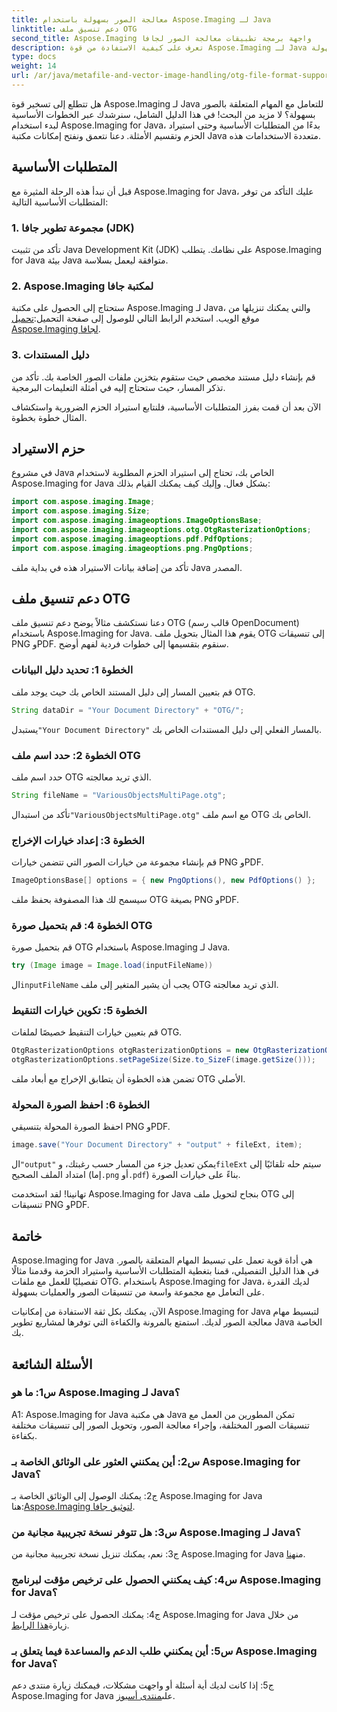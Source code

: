 ```yaml
---
title: معالجة الصور بسهولة باستخدام Aspose.Imaging لـ Java
linktitle: دعم تنسيق ملف OTG
second_title: Aspose.Imaging واجهة برمجة تطبيقات معالجة الصور لجافا
description: تعرف على كيفية الاستفادة من قوة Aspose.Imaging لـ Java في هذا الدليل التفصيلي خطوة بخطوة. تحسين معالجة الصور الخاصة بك بكل سهولة.
type: docs
weight: 14
url: /ar/java/metafile-and-vector-image-handling/otg-file-format-support/
---
```

هل تتطلع إلى تسخير قوة Aspose.Imaging لـ Java للتعامل مع المهام المتعلقة بالصور بسهولة؟ لا مزيد من البحث! في هذا الدليل الشامل، سنرشدك عبر الخطوات الأساسية لبدء استخدام Aspose.Imaging for Java، بدءًا من المتطلبات الأساسية وحتى استيراد الحزم وتقسيم الأمثلة. دعنا نتعمق ونفتح إمكانات مكتبة Java متعددة الاستخدامات هذه.

## المتطلبات الأساسية

قبل أن نبدأ هذه الرحلة المثيرة مع Aspose.Imaging for Java، عليك التأكد من توفر المتطلبات الأساسية التالية:

### 1. مجموعة تطوير جافا (JDK)

تأكد من تثبيت Java Development Kit (JDK) على نظامك. يتطلب Aspose.Imaging for Java بيئة Java متوافقة ليعمل بسلاسة.

### 2. Aspose.Imaging لمكتبة جافا

 ستحتاج إلى الحصول على مكتبة Aspose.Imaging لـ Java، والتي يمكنك تنزيلها من موقع الويب. استخدم الرابط التالي للوصول إلى صفحة التحميل:[تحميل Aspose.Imaging لجافا](https://releases.aspose.com/imaging/java/).

### 3. دليل المستندات

قم بإنشاء دليل مستند مخصص حيث ستقوم بتخزين ملفات الصور الخاصة بك. تأكد من تذكر المسار، حيث ستحتاج إليه في أمثلة التعليمات البرمجية.

الآن بعد أن قمت بفرز المتطلبات الأساسية، فلنتابع استيراد الحزم الضرورية واستكشاف المثال خطوة بخطوة.

## حزم الاستيراد

في مشروع Java الخاص بك، تحتاج إلى استيراد الحزم المطلوبة لاستخدام Aspose.Imaging for Java بشكل فعال. وإليك كيف يمكنك القيام بذلك:

```java
import com.aspose.imaging.Image;
import com.aspose.imaging.Size;
import com.aspose.imaging.imageoptions.ImageOptionsBase;
import com.aspose.imaging.imageoptions.otg.OtgRasterizationOptions;
import com.aspose.imaging.imageoptions.pdf.PdfOptions;
import com.aspose.imaging.imageoptions.png.PngOptions;
```

تأكد من إضافة بيانات الاستيراد هذه في بداية ملف Java المصدر.

## دعم تنسيق ملف OTG

دعنا نستكشف مثالاً يوضح دعم تنسيق ملف OTG (قالب رسم OpenDocument) باستخدام Aspose.Imaging for Java. يقوم هذا المثال بتحويل ملف OTG إلى تنسيقات PNG وPDF. سنقوم بتقسيمها إلى خطوات فردية لفهم أوضح.

### الخطوة 1: تحديد دليل البيانات

قم بتعيين المسار إلى دليل المستند الخاص بك حيث يوجد ملف OTG.

```java
String dataDir = "Your Document Directory" + "OTG/";
```

 يستبدل`"Your Document Directory"` بالمسار الفعلي إلى دليل المستندات الخاص بك.

### الخطوة 2: حدد اسم ملف OTG

حدد اسم ملف OTG الذي تريد معالجته.

```java
String fileName = "VariousObjectsMultiPage.otg";
```

 تأكد من استبدال`"VariousObjectsMultiPage.otg"` مع اسم ملف OTG الخاص بك.

### الخطوة 3: إعداد خيارات الإخراج

قم بإنشاء مجموعة من خيارات الصور التي تتضمن خيارات PNG وPDF.

```java
ImageOptionsBase[] options = { new PngOptions(), new PdfOptions() };
```

سيسمح لك هذا المصفوفة بحفظ ملف OTG بصيغة PNG وPDF.

### الخطوة 4: قم بتحميل صورة OTG

قم بتحميل صورة OTG باستخدام Aspose.Imaging لـ Java.

```java
try (Image image = Image.load(inputFileName))
```

 ال`inputFileName` يجب أن يشير المتغير إلى ملف OTG الذي تريد معالجته.

### الخطوة 5: تكوين خيارات التنقيط

قم بتعيين خيارات التنقيط خصيصًا لملفات OTG.

```java
OtgRasterizationOptions otgRasterizationOptions = new OtgRasterizationOptions();
otgRasterizationOptions.setPageSize(Size.to_SizeF(image.getSize()));
```

تضمن هذه الخطوة أن يتطابق الإخراج مع أبعاد ملف OTG الأصلي.

### الخطوة 6: احفظ الصورة المحولة

احفظ الصورة المحولة بتنسيقي PNG وPDF.

```java
image.save("Your Document Directory" + "output" + fileExt, item);
```

 ال`"output"` يمكن تعديل جزء من المسار حسب رغبتك، و`fileExt` سيتم حله تلقائيًا إلى امتداد الملف الصحيح (إما`.png` أو`.pdf`) بناءً على خيارات الصورة.

تهانينا! لقد استخدمت Aspose.Imaging for Java بنجاح لتحويل ملف OTG إلى تنسيقات PNG وPDF.

## خاتمة

Aspose.Imaging for Java هي أداة قوية تعمل على تبسيط المهام المتعلقة بالصور. في هذا الدليل التفصيلي، قمنا بتغطية المتطلبات الأساسية واستيراد الحزمة وقدمنا مثالًا تفصيليًا للعمل مع ملفات OTG. باستخدام Aspose.Imaging for Java، لديك القدرة على التعامل مع مجموعة واسعة من تنسيقات الصور والعمليات بسهولة.

الآن، يمكنك بكل ثقة الاستفادة من إمكانيات Aspose.Imaging for Java لتبسيط مهام معالجة الصور لديك. استمتع بالمرونة والكفاءة التي توفرها لمشاريع تطوير Java الخاصة بك.

## الأسئلة الشائعة

### س1: ما هو Aspose.Imaging لـ Java؟

A1: Aspose.Imaging for Java هي مكتبة Java تمكن المطورين من العمل مع تنسيقات الصور المختلفة، وإجراء معالجة الصور، وتحويل الصور إلى تنسيقات مختلفة بكفاءة.

### س2: أين يمكنني العثور على الوثائق الخاصة بـ Aspose.Imaging for Java؟

 ج2: يمكنك الوصول إلى الوثائق الخاصة بـ Aspose.Imaging for Java هنا:[Aspose.Imaging لتوثيق جافا](https://reference.aspose.com/imaging/java/).

### س3: هل تتوفر نسخة تجريبية مجانية من Aspose.Imaging لـ Java؟

 ج3: نعم، يمكنك تنزيل نسخة تجريبية مجانية من Aspose.Imaging for Java من[هنا](https://releases.aspose.com/).

### س4: كيف يمكنني الحصول على ترخيص مؤقت لبرنامج Aspose.Imaging for Java؟

ج4: يمكنك الحصول على ترخيص مؤقت لـ Aspose.Imaging for Java من خلال زيارة[هذا الرابط](https://purchase.aspose.com/temporary-license/).

### س5: أين يمكنني طلب الدعم والمساعدة فيما يتعلق بـ Aspose.Imaging for Java؟

 ج5: إذا كانت لديك أية أسئلة أو واجهت مشكلات، فيمكنك زيارة منتدى دعم Aspose.Imaging for Java على[منتدى أسبوز](https://forum.aspose.com/).